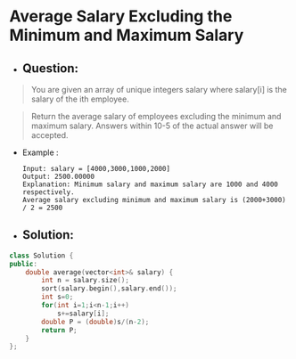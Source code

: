 # Average Salary Excluding the Minimum and Maximum Salary
- ## Question:
>You are given an array of unique integers salary where salary[i] is the salary of the ith employee.

>Return the average salary of employees excluding the minimum and maximum salary. Answers within 10-5 of the actual answer will be accepted.
- Example :

      Input: salary = [4000,3000,1000,2000]
      Output: 2500.00000
      Explanation: Minimum salary and maximum salary are 1000 and 4000 respectively.
      Average salary excluding minimum and maximum salary is (2000+3000) / 2 = 2500


- ## Solution:
```cpp
class Solution {
public:
    double average(vector<int>& salary) {
        int n = salary.size();
        sort(salary.begin(),salary.end());
        int s=0;
        for(int i=1;i<n-1;i++)
            s+=salary[i];
        double P = (double)s/(n-2);
        return P;   
    }
};
